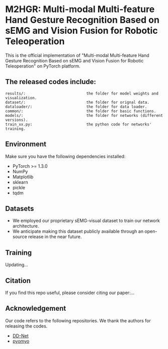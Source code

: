 # M2HGR: Multi-modal Multi-feature Hand Gesture Recognition Based on sEMG and Vision Fusion for Robotic Teleoperation

This is the official implementation of "Multi-modal Multi-feature Hand Gesture Recognition Based on sEMG and Vision Fusion for Robotic Teleoperation" on PyTorch platform.


## The released codes include:
    results/:                           the folder for model weights and visualization.
    dataset/:                           the folder for orignal data.
    dataloader/:                        the folder for data loader.
    common/:                            the folder for basic functions.
    models/:                            the folder for networks (different versions).
    train_xx.py:                        the python code for networks' training.

## Environment
Make sure you have the following dependencies installed:
* PyTorch >= 1.3.0
* NumPy
* Matplotlib
* sklearn
* pickle
* tqdm


## Datasets

- We employed our proprietary sEMG-visual dataset to train our network architecture. 
- We anticipate making this dataset publicly available through an open-source release in the near future.


## Training 
Updating...


## Citation

If you find this repo useful, please consider citing our paper:...

## Acknowledgement
Our code refers to the following repositories. We thank the authors for releasing the codes.

- [DD-Net](https://github.com/BlurryLight/DD-Net-Pytorch) 
- [pyomyo](https://github.com/PerlinWarp/pyomyo)
